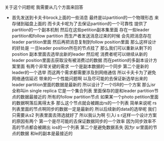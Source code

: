 关于这个问题呢 我需要从几个方面来回答 
- 首先发送到卡夫卡brock上面的一些消息 最终是以partition的一个物理形态 来存储到磁盘上面的 而卡夫卡呢为了去保证partition的一个可靠性 提供了partition的一个副本机制 然后在这些petition副本集里面 存在一些leader partition和follow partition 而生产者发送消息过来的时候 会先把消息存在leader partition里面 然后再把消息复制到follow position里面 那么这样设计的好处是 一旦leader position所在的节点挂了 那么我们可以重新从剩下的position 副本里面去选举出新的leader 然后呢 消费者呢可以继续从新的leader position里面去获取没有被消费过的数据 而在petition的多副本设计方案里面 有两个非常关键的需求 一个是副本数据的一个同步 第二个是新的leader的一个选举 而这两个需求都需要涉及到网络通信 所以卡夫卡为了避免网络通信延迟 带来的一个性能问题啊 以及尽可能的去保证新选举出来的leader partition里面的数据是最新的 所以设计了一个ISR的一个方案 那么isr全称叫in single replica 它是一个集合列表 里面保存的是和leader partition节点的数据最接近的 所有的follow partition节点 如果某一个photo petition里面的数据啊落后离得太多 那么这个节点就会被踢出rs的一个列表 简单来说呢 rs列表里面的节点啊同步的数据一定是最新的 所以后续新的data的选举呢 我们只需要从s2 列表里面去筛选就好了 所以我认为啊 引入i s r这样一个设计方案的原因有两个 第一个是尽可能的去保证数据同步的一个效率 因为同步效率不高的节点都会被踢出 ios的一个列表 第二个是避免数据丢失 因为r sr里面的节点的数据 和le的副本是最接近的 